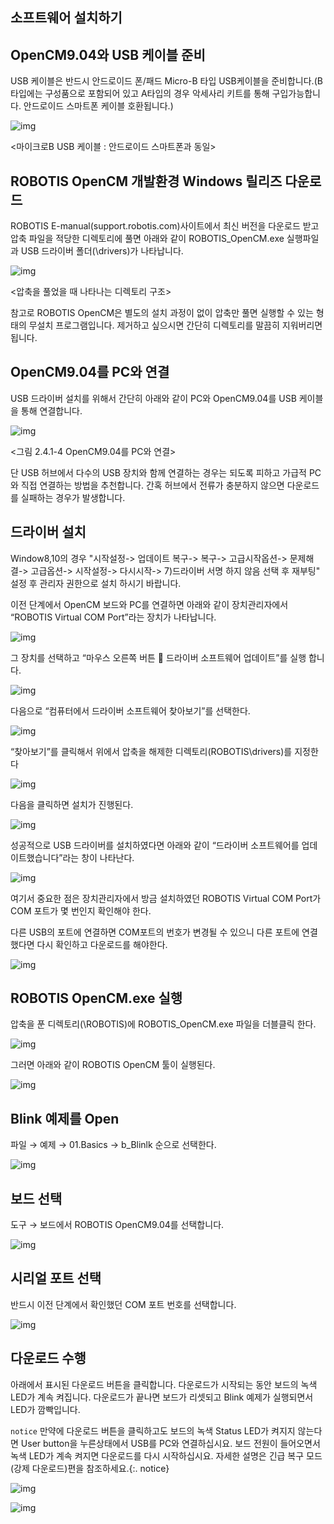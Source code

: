 
## 소프트웨어 설치하기

## OpenCM9.04와 USB 케이블 준비

USB 케이블은 반드시 안드로이드 폰/패드 Micro-B 타입 USB케이블을 준비합니다.(B타입에는 구성품으로 포함되어 있고 A타입의 경우 악세사리 키트를 통해 구입가능합니다. 안드로이드 스마트폰 케이블 호환됩니다.)

![img](/assets/images/sw/opencm/opencm9.04_windows1.jpg)

<마이크로B USB 케이블 : 안드로이드 스마트폰과 동일>

## ROBOTIS OpenCM 개발환경 Windows 릴리즈 다운로드

 ROBOTIS E-manual(support.robotis.com)사이트에서 최신 버전을 다운로드 받고 압축 파일을 적당한 디렉토리에 풀면 아래와 같이 ROBOTIS_OpenCM.exe 실행파일과 USB 드라이버 폴더(\drivers)가 나타납니다.

![img](/assets/images/sw/opencm/opencm9.04_windows2.png)

<압축을 풀었을 때 나타나는 디렉토리 구조>

참고로 ROBOTIS OpenCM은 별도의 설치 과정이 없이 압축만 풀면 실행할 수 있는 형태의 무설치 프로그램입니다. 제거하고 싶으시면 간단히 디렉토리를 말끔히 지워버리면 됩니다.

## OpenCM9.04를 PC와 연결

USB 드라이버 설치를 위해서 간단히 아래와 같이 PC와 OpenCM9.04를 USB 케이블을 통해 연결합니다.

![img](/assets/images/sw/opencm/opencm9.04_windows3.png)          

<그림 2.4.1-4 OpenCM9.04를 PC와 연결>

단 USB 허브에서 다수의 USB 장치와 함께 연결하는 경우는 되도록 피하고 가급적 PC와 직접 연결하는 방법을 추천합니다. 간혹 허브에서 전류가 충분하지 않으면 다운로드를 실패하는 경우가 발생합니다.

## 드라이버 설치

Window8,10의 경우 "시작설정-> 업데이트 복구-> 복구-> 고급시작옵션-> 문제해결-> 고급옵션-> 시작설정-> 다시시작-> 7)드라이버 서명 하지 않음 선택 후 재부팅" 설정 후 관리자 권한으로 설치 하시기 바랍니다.

이전 단계에서 OpenCM 보드와 PC를 연결하면 아래와 같이 장치관리자에서 “ROBOTIS Virtual COM Port”라는 장치가 나타납니다.

![img](/assets/images/sw/opencm/opencm9.04_windows4.png)

그 장치를 선택하고 “마우스 오른쪽 버튼  드라이버 소프트웨어 업데이트”를 실행 합니다.

![img](/assets/images/sw/opencm/opencm9.04_windows5.png)

다음으로 “컴퓨터에서 드라이버 소프트웨어 찾아보기”를 선택한다.

![img](/assets/images/sw/opencm/opencm9.04_windows6.png)

“찾아보기”를 클릭해서 위에서 압축을 해제한 디렉토리(ROBOTIS\drivers)를 지정한다

![img](/assets/images/sw/opencm/opencm9.04_windows7.png)

다음을 클릭하면 설치가 진행된다.

![img](/assets/images/sw/opencm/opencm9.04_windows8.png)

성공적으로 USB 드라이버를 설치하였다면 아래와 같이 “드라이버 소프트웨어를 업데이트했습니다”라는 창이 나타난다.

![img](/assets/images/sw/opencm/opencm9.04_windows9.png)

여기서 중요한 점은 장치관리자에서 방금 설치하였던 ROBOTIS Virtual COM Port가 COM 포트가 몇 번인지 확인해야 한다.

다른 USB의 포트에 연결하면 COM포트의 번호가 변경될 수 있으니 다른 포트에 연결했다면 다시 확인하고 다운로드를 해야한다.

![img](/assets/images/sw/opencm/opencm9.04_windows10.png)

## ROBOTIS OpenCM.exe 실행

압축을 푼 디렉토리(\ROBOTIS)에 ROBOTIS_OpenCM.exe 파일을 더블클릭 한다.

![img](/assets/images/sw/opencm/opencm9.04_windows11.png)

그러면 아래와 같이 ROBOTIS OpenCM 툴이 실행된다.

![img](/assets/images/sw/opencm/opencm9.04_windows12.png)

## Blink 예제를 Open

파일 → 예제 → 01.Basics → b_Blinlk 순으로 선택한다.

![img](/assets/images/sw/opencm/opencm9.04_windows13.png)

## 보드 선택

 도구 → 보드에서 ROBOTIS OpenCM9.04를 선택합니다.

![img](/assets/images/sw/opencm/opencm9.04_windows14.png)

## 시리얼 포트 선택

반드시  이전 단계에서 확인했던 COM 포트 번호를 선택합니다.

![img](/assets/images/sw/opencm/opencm9.04_windows15.png)

## 다운로드 수행

아래에서 표시된 다운로드 버튼을 클릭합니다. 다운로드가 시작되는 동안 보드의 녹색 LED가 계속 켜집니다. 다운로드가 끝나면 보드가 리셋되고 Blink 예제가 실행되면서 LED가 깜빡입니다.


`notice` 만약에 다운로드 버튼을 클릭하고도 보드의 녹색 Status LED가 켜지지 않는다면 User button을 누른상태에서 USB를 PC와 연결하십시요.
 보드 전원이 들어오면서 녹색 LED가 계속 켜지면 다운로드를 다시 시작하십시요. 자세한 설명은 긴급 복구 모드(강제 다운로드)편을 참조하세요.{:. notice}

![img](/assets/images/sw/opencm/opencm9.04_windows16.png)

![img](http://support.robotis.com/ko/images/product/opencm/904/opencm9.04_26.jpg)
